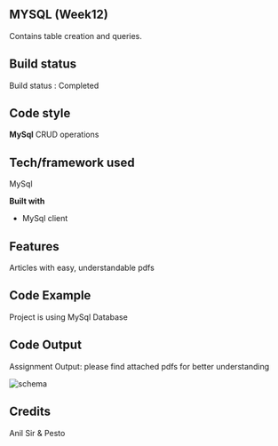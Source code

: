 ## MYSQL (Week12)
Contains table creation and queries.


## Build status

Build status : Completed

## Code style

**MySql**
	CRUD operations

## Tech/framework used

MySql

**Built with**

-   MySql client

## Features

Articles with easy, understandable pdfs

## Code Example

Project is using MySql Database


## Code Output

Assignment Output:
please find attached pdfs for better understanding 

![schema](https://user-images.githubusercontent.com/27343380/182034035-81b2b26f-05e2-4f1b-aefc-61217f877886.PNG)



## Credits

Anil Sir & Pesto

